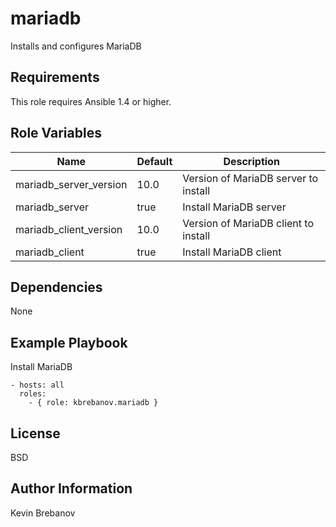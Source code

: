 mariadb
=======

Installs and configures MariaDB

Requirements
------------

This role requires Ansible 1.4 or higher.

Role Variables
--------------

| Name                   | Default | Description                          |
|------------------------|---------|--------------------------------------|
| mariadb_server_version | 10.0    | Version of MariaDB server to install |
| mariadb_server         | true    | Install MariaDB server               |
| mariadb_client_version | 10.0    | Version of MariaDB client to install |
| mariadb_client         | true    | Install MariaDB client               |

Dependencies
------------

None

Example Playbook
----------------

Install MariaDB
```
- hosts: all
  roles:
    - { role: kbrebanov.mariadb }
```

License
-------

BSD

Author Information
------------------

Kevin Brebanov
